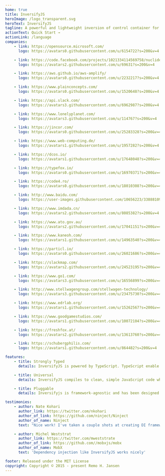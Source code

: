 ```yaml
---
home: true
title: InversifyJS
heroImage: /logo_transparent.svg
heroText: InversifyJS
tagline: A powerful and lightweight inversion of control container for JavaScript & Node.js apps powered by TypeScript.
actionText: Quick Start →
actionLink: /language
companies:
    - link: https://opensource.microsoft.com/
      logo: https://avatars0.githubusercontent.com/u/6154722?s=200&v=4

    - link: https://code.facebook.com/projects/1021334114569758/nuclide/
      logo: https://avatars2.githubusercontent.com/u/69631?s=200&v=4

    - link: https://aws.github.io/aws-amplify/
      logo: https://avatars0.githubusercontent.com/u/2232217?s=200&v=4

    - link: https://www.plainconcepts.com/
      logo: https://avatars0.githubusercontent.com/u/1520648?s=200&v=4

    - link: https://api.slack.com/
      logo: https://avatars3.githubusercontent.com/u/6962987?s=200&v=4

    - link: https://www.lonelyplanet.com/
      logo: https://avatars3.githubusercontent.com/u/114767?s=200&v=4

    - link: https://jincor.com/
      logo: https://avatars0.githubusercontent.com/u/25283328?s=200&v=4

    - link: https://www.web-computing.de/
      logo: https://avatars1.githubusercontent.com/u/1957282?s=200&v=4

    - link: https://dcos.io/
      logo: https://avatars1.githubusercontent.com/u/17648048?s=200&v=4

    - link: https://typefox.io/
      logo: https://avatars0.githubusercontent.com/u/16970371?s=200&v=4

    - link: https://code4.ro/
      logo: https://avatars0.githubusercontent.com/u/18010308?s=200&v=4

    - link: http://www.baidu.com/
      logo: https://user-images.githubusercontent.com/10656223/33888109-fae0852e-df43-11e7-97f6-9db543da0bde.png

    - link: https://www.imdada.cn/
      logo: https://avatars2.githubusercontent.com/u/8085382?s=200&v=4

    - link: https://www.ato.gov.au/
      logo: https://avatars2.githubusercontent.com/u/17041151?s=200&v=4

    - link: https://www.kaneoh.com/
      logo: https://avatars1.githubusercontent.com/u/14963540?s=200&v=4

    - link: https://particl.io/
      logo: https://avatars0.githubusercontent.com/u/26021686?s=200&v=4

    - link: https://slackmap.com/
      logo: https://avatars2.githubusercontent.com/u/24523195?s=200&v=4

    - link: https://www.go1.com/
      logo: https://avatars3.githubusercontent.com/u/16556899?s=200&v=4

    - link: http://www.stellwagengroup.com/stellwagen-technology/
      logo: https://avatars3.githubusercontent.com/u/23475730?s=200&v=4

    - link: https://www.edrlab.org/
      logo: https://avatars1.githubusercontent.com/u/15262567?s=200&v=4

    - link: https://www.goodgamestudios.com/
      logo: https://avatars1.githubusercontent.com/u/10072104?s=200&v=4

    - link: https://freshfox.at/
      logo: https://avatars2.githubusercontent.com/u/13613760?s=200&v=4

    - link: https://schubergphilis.com/
      logo: https://avatars1.githubusercontent.com/u/864482?s=200&v=4

features:
    - title: Strongly Typed
      details: InversifyJS is powered by TypeScript. TypeScript enable JavaScript developers to use highly-productive development tools and practices when developing JavaScript applications.

    - title: Universal
      details: InversifyJS compiles to clean, simple JavaScript code which runs on any browser, in Node.js, or in any JavaScript engine that supports ECMAScript 5 (or newer).

    - title: Pluggable
      details: Inversifyjs is framework-agnostic and has been designed to in a way that makes possible its integration with popular frameworks and libraries like hapi, express, react or backbone.

testimonies:
    - author: Nate Kohari
      author_link: https://twitter.com/nkohari
      author_of_link: https://github.com/ninject/Ninject
      author_of_name: Ninject
      text: "Nice work! I've taken a couple shots at creating DI frameworks for JavaScript and TypeScript, but the lack of RTTI really hinders things. The ES7 metadata gets us part of the way there (as you've discovered). Keep up the great work!"

    - author: Michel Weststrat
      author_link: https://twitter.com/mweststrate
      author_of_link: https://github.com//mobxjs/mobx
      author_of_name: MobX
      text: 'Dependency injection like InversifyJS works nicely'

footer: Released under the MIT License
copyright: Copyright © 2015 - present Remo H. Jansen
---
```

